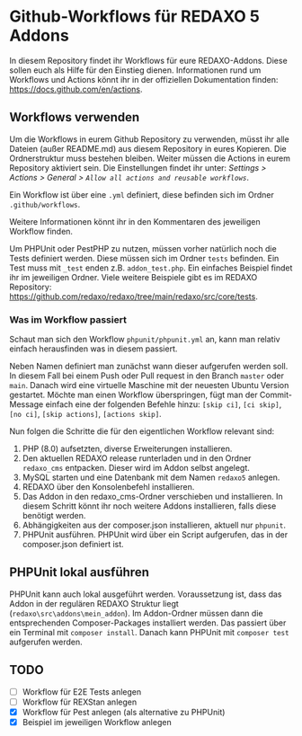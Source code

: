 # Github-Workflows für REDAXO 5 Addons

In diesem Repository findet ihr Workflows für eure REDAXO-Addons.
Diese sollen euch als Hilfe für den Einstieg dienen.
Informationen rund um Workflows und Actions könnt ihr in der offiziellen Dokumentation finden: https://docs.github.com/en/actions.

## Workflows verwenden

Um die Workflows in eurem Github Repository zu verwenden, müsst ihr alle Dateien (außer README.md) aus diesem Repository in eures Kopieren. Die Ordnerstruktur muss bestehen bleiben. Weiter müssen die Actions in eurem Repository aktiviert sein. Die Einstellungen findet ihr unter: _Settings > Actions > General > `Allow all actions and reusable workflows`_.

Ein Workflow ist über eine `.yml` definiert, diese befinden sich im Ordner `.github/workflows`.

Weitere Informationen könnt ihr in den Kommentaren des jeweiligen Workflow finden.

Um PHPUnit oder PestPHP zu nutzen, müssen vorher natürlich noch die Tests definiert werden. Diese müssen sich im Ordner `tests` befinden. Ein Test muss mit `_test` enden z.B. `addon_test.php`.
Ein einfaches Beispiel findet ihr im jeweiligen Ordner.
Viele weitere Beispiele gibt es im REDAXO Repository: https://github.com/redaxo/redaxo/tree/main/redaxo/src/core/tests.

### Was im Workflow passiert

Schaut man sich den Workflow `phpunit/phpunit.yml` an, kann man relativ einfach herausfinden was in diesem passiert.

Neben Namen definiert man zunächst wann dieser aufgerufen werden soll. In diesem Fall bei einem Push oder Pull request in den Branch `master` oder `main`. Danach wird eine virtuelle Maschine mit der neuesten Ubuntu Version gestartet.
Möchte man einen Workflow überspringen, fügt man der Commit-Message einfach eine der folgenden Befehle hinzu: `[skip ci]`, `[ci skip]`, `[no ci]`, `[skip actions]`, `[actions skip]`.

Nun folgen die Schritte die für den eigentlichen Workflow relevant sind:

1. PHP (8.0) aufsetzten, diverse Erweiterungen installieren.
2. Den aktuellen REDAXO release runterladen und in den Ordner `redaxo_cms` entpacken. Dieser wird im Addon selbst angelegt.
3. MySQL starten und eine Datenbank mit dem Namen `redaxo5` anlegen.
4. REDAXO über den Konsolenbefehl installieren.
5. Das Addon in den redaxo_cms-Ordner verschieben und installieren. In diesem Schritt könnt ihr noch weitere Addons installieren, falls diese benötigt werden.
6. Abhängigkeiten aus der composer.json installieren, aktuell nur `phpunit`.
7. PHPUnit ausführen. PHPUnit wird über ein Script aufgerufen, das in der composer.json definiert ist.

## PHPUnit lokal ausführen

PHPUnit kann auch lokal ausgeführt werden. Voraussetzung ist, dass das Addon in der regulären REDAXO Struktur liegt (`redaxo\src\addons\mein_addon`).
Im Addon-Ordner müssen dann die entsprechenden Composer-Packages installiert werden. Das passiert über ein Terminal mit `composer install`. Danach kann PHPUnit mit `composer test` aufgerufen werden.

## TODO

- [ ] Workflow für E2E Tests anlegen
- [ ] Workflow für REXStan anlegen
- [x] Workflow für Pest anlegen (als alternative zu PHPUnit)
- [x] Beispiel im jeweiligen Workflow anlegen
